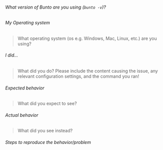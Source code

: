 ###### What version of Bunto are you using (`bunto -v`)?



###### My Operating system
> What operating system (os e.g. Windows, Mac, Linux, etc.) are you using?



###### I did...
> What did you do? Please include the content causing the issue, any relevant configuration settings, and the command you ran!



###### Expected behavior
> What did you expect to see?



###### Actual behavior
> What did you see instead?



###### Steps to reproduce the behavior/problem


